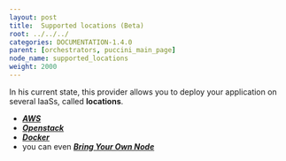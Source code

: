 ```yaml
---
layout: post
title:  Supported locations (Beta)
root: ../../../
categories: DOCUMENTATION-1.4.0
parent: [orchestrators, puccini_main_page]
node_name: supported_locations
weight: 2000
---
```


In his current state, this provider allows you to deploy your application on several IaaSs, called __locations__.  

 - [***AWS***](#/documentation/1.4.0/orchestrators/puccini/location_aws.html)
 - [***Openstack***](#/documentation/1.4.0/orchestrators/puccini/location_openstack.html)
 - [***Docker***](#/documentation/1.4.0/orchestrators/puccini/location_docker.html)
 - you can even [***Bring Your Own Node***](#/documentation/1.4.0/orchestrators/puccini/location_byon.html)
